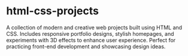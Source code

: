 # html-css-projects
A collection of modern and creative web projects built using HTML and CSS. Includes responsive portfolio designs, stylish homepages, and experiments with 3D effects to enhance user experience. Perfect for practicing front-end development and showcasing design ideas.
